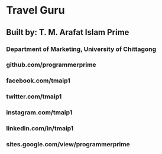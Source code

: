 # Travel Guru

## Built by: T. M. Arafat Islam Prime
### Department of Marketing, University of Chittagong
### github.com/programmerprime
### facebook.com/tmaip1
### twitter.com/tmaip1
### instagram.com/tmaip1
### linkedin.com/in/tmaip1
### sites.google.com/view/programmerprime